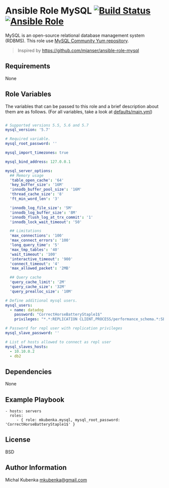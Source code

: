 # Ansible Role MySQL [![Build Status](https://travis-ci.org/mkubenka/ansible-role-mysql.svg?branch=master)](https://travis-ci.org/mkubenka/ansible-role-mysql) [![Ansible Role](https://img.shields.io/ansible/role/11572.svg?maxAge=2592000)](https://galaxy.ansible.com/mkubenka/mysql/)

MySQL is an open-source relational database management system (RDBMS). This role use [MySQL Community Yum repository](https://dev.mysql.com/downloads/repo/yum/).

> Inspired by https://github.com/mjanser/ansible-role-mysql

## Requirements

None

## Role Variables

The variables that can be passed to this role and a brief description about
them are as follows. (For all variables, take a look at [defaults/main.yml](defaults/main.yml))

```yaml

# Supported versions 5.5, 5.6 and 5.7
mysql_version: '5.7'

# Required variable.
mysql_root_password: ''

mysql_import_timezones: true

mysql_bind_address: 127.0.0.1

mysql_server_options:
  ## Memory usage
  'table_open_cache': '64'
  'key_buffer_size': '16M'
  'innodb_buffer_pool_size': '16M'
  'thread_cache_size': '8'
  'ft_min_word_len': '3'

  'innodb_log_file_size': '5M'
  'innodb_log_buffer_size': '8M'
  'innodb_flush_log_at_trx_commit': '1'
  'innodb_lock_wait_timeout': '50'

  ## Limitations
  'max_connections': '100'
  'max_connect_errors': '100'
  'long_query_time': '5'
  'max_tmp_tables': '40'
  'wait_timeout': '100'
  'interactive_timeout': '900'
  'connect_timeout': '4'
  'max_allowed_packet': '2MB'

  ## Query cache
  'query_cache_limit': '2M'
  'query_cache_size': '32M'
  'query_prealloc_size': '10M'

# Define additional mysql users.
mysql_users:
  - name: datadog
    password: "CorrectHorseBatteryStaple1$"
    privileges: "*.*:REPLICATION CLIENT,PROCESS/performance_schema.*:SELECT"

# Password for repl user with replication privileges
mysql_slave_password: ''

# List of hosts allowed to connect as repl user
mysql_slaves_hosts: 
  - 10.10.0.2
  - db2

```

## Dependencies

None

## Example Playbook

    - hosts: servers
      roles:
         - { role: mkubenka.mysql, mysql_root_password: 'CorrectHorseBatteryStaple1$' }

## License

BSD

## Author Information

Michal Kubenka <mkubenka@gmail.com>
